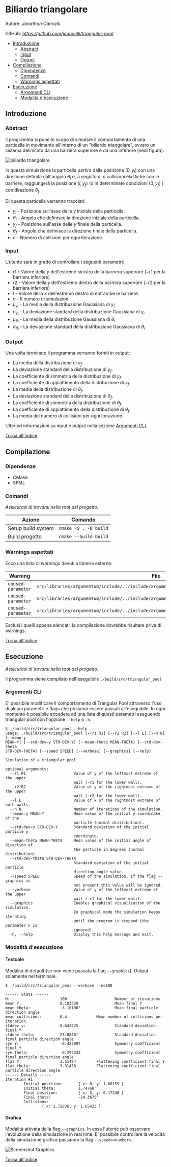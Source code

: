 # Biliardo triangolare

Autore: *Jonathan Cancelli*

GitHub: *https://github.com/jcancelli/triangular-pool*

- [Introduzione](#introduzione)
	- [Abstract](#abstract)
	- [Input](#input)
	- [Output](#output)
- [Compilazione](#compilazione)
	- [Dipendenze](#dipendenze)
	- [Comandi](#comandi)
	- [Warnings aspettati](#warnings-aspettati)
- [Esecuzione](#esecuzione)
	- [Argomenti CLI](#argomenti-cli)
	- [Modalità d'esecuzione](#modalità-desecuzione)

## Introduzione

### Abstract

Il programma si pone lo scopo di simulare il comportamento di una
particella in movimento all'interno di un "biliardo triangolare", ovvero
un sistema delimitato da una barriera superiore e da una inferiore (vedi figura).

![biliardo triangolare](resources/readme/biliardo.svg)

In questa simulazione la particella partirà dalla posizione $(0, y_i)$ con
una direzione definita dall'angolo $\theta_i$ e, a seguito di $n$ collisioni elastiche con
le barriere, raggiungerà la posizione $(l, y_f)$ (o in determinate condizioni $(0, y_f)$ )
con direzione $\theta_f$.

Di questa particella verranno tracciati:
- $y_i$ - Posizione sull'asse delle $y$ iniziale della particella.
- $\theta_i$ - Angolo che definisce la direzione iniziale della particella.
- $y_f$ - Posizione sull'asse delle $y$ finale della particella.
- $\theta_f$ - Angolo che definisce la direzione finale della particella.
- $c$ - Numero di collisioni per ogni iterazione.


### Input

L'utente sarà in grado di controllare i seguenti parametri:
- $r1$ - Valore della $y$ dell'estremo sinistro della barriera superiore ($-r1$ per la
barriera inferiore)
- $r2$ - Valore della $y$ dell'estremo destro della barriera superiore ($-r2$ per la
barriera inferiore)
- $l$ - Valore della $x$ dell'estremo destro di entrambe le barriere.
- $n$ - Il numero di simulazioni
- $\mu_{y_i}$ - La media della distribuzione Gaussiana di $y_i$
- $\sigma_{y_i}$ - La deviazione standard della distribuzione Gaussiana di $y_i$
- $\mu_{\theta_i}$ - La media della distribuzione Gaussiana di $\theta_i$
- $\sigma_{\theta_i}$ - La deviazione standard della distribuzione Gaussiana di $\theta_i$


### Output

Una volta terminato il programma verranno forniti in output:
- La media della distribuzione di $y_f$.
- La deviazione standard della distribuzione di $y_f$.
- La coefficiente di simmetria della distribuzione di $y_f$.
- La coefficiente di appiattimento della distribuzione di $y_f$.
- La media della distribuzione di $\theta_f$.
- La deviazione standard della distribuzione di $\theta_f$.
- La coefficiente di simmetria della distribuzione di $\theta_f$.
- La coefficiente di appiattimento della distribuzione di $\theta_f$.
- La media del numero di collisioni per ogni iterazione.


Ulteriori informazioni su input e output nella sezione [Argomenti CLI](#argomenti-cli).

[Torna all'indice](#biliardo-triangolare)


## Compilazione

### Dipendenze
- CMake
- SFML

### Comandi

*Assicurasi di trovarsi nella root del progetto.*

| Azione |  Comando |
|--------|----------|
| Setup build system | `cmake -S . -B build` |
| Build progetto | `cmake --build build` |


### Warnings aspettati

Ecco una lista di warnings dovuti a librerie esterne.

| Warning | File |
|---------|------|
|`unused-parameter`| `src/libraries/argumentum/include/../include/argumentum/../../src/optionpack.h:19:50` |
| `unused-parameter` | `src/libraries/argumentum/include/../include/argumentum/../../src/argumentstream_impl.h:11:93` |
| `unused-parameter` | `src/libraries/argumentum/include/../include/argumentum/../../src/parserconfig_impl.h:94:26` |

Esclusi i quelli appena elencati, la compilazione dovrebbe risultare
priva di warnings.

[Torna all'indice](#biliardo-triangolare)


## Esecuzione

*Assicurasi di trovarsi nella root del progetto.*

Il programma viene compilato nell'eseguibile `./build/src/triangular_pool`


### Argomenti CLI

E' possibile modificare il comportamento di Trangular Pool attraverso
l'uso di alcuni parametri e flags che possono essere passati all'eseguibile.
In ogni momento è possibile accedere ad una lista di questi parametri eseguendo
triangular pool con l'opzione `--help` o `-h`.

```
$ ./build/src/triangular_pool --help
usage: ./build/src/triangular_pool [--r1 R1] [--r2 R2] [--l L] [--n N] [--mean-y
MEAN-Y] [--std-dev-y STD-DEV-Y] [--mean-theta MEAN-THETA] [--std-dev-theta
STD-DEV-THETA] [--speed SPEED] [--verbose] [--graphics] [--help]

Simulation of a triangular pool

optional arguments:
  --r1 R1                     Value of y of the leftmost extreme of the upper
                              wall (-r1 for the lower wall).
  --r2 R2                     Value of y of the rightmost extreme of the upper
                              wall (-r2 for the lower wall).
  --l L                       Value of x of the rightmost extreme of both walls.
  --n N                       Number of iterations of the simulation.
  --mean-y MEAN-Y             Mean value of the initial y coordinate of the
                              particle (normal distribution).
  --std-dev-y STD-DEV-Y       Standard deviation of the initial particle y
                              coordinate.
  --mean-theta MEAN-THETA     Mean value of the initial angle of direction of
                              the particle in degrees (normal distribution).
  --std-dev-theta STD-DEV-THETA
                              Standard deviation of the initial particle
                              direction angle value.
  --speed SPEED               Speed of the simulation. If the flag --graphics is
                              not present this value will be ignored.
  --verbose                   Value of y of the leftmost extreme of the upper
                              wall (-r1 for the lower wall).
  --graphics                  Enables graphical visualization of the simulation.
                              In graphical mode the simulation keeps iterating
                              until the program is stopped (the parameter n is
                              ignored).
  -h, --help                  Display this help message and exit.
```

### Modalità d'esecuzione


#### Testuale

Modalità di default (se non viene passata la flag `--graphics`). Output solamente nel terminale.

```
$ ./build/src/triangular_pool --verbose --n=100

------ Stats ------
N:                      100                     Number of iterations
mean Y:                 0.103339                Mean final Y
mean theta:             -3.10108°               Mean final particle direction angle
mean collisions:        0.4             Mean number of collisions per iteration
stddev y:               0.643225                Standard deviation final Y
stddev theta:           23.0848°                Standard deviation final particle direction angle
sym Y:                  -0.427097               Symmetry coefficient final Y
sym theta:              -0.292333               Symmetry coefficient final particle direction angle
flat Y:                 3.51424         Flattening coefficient final Y
flat theta:             3.31438         Flattening coefficient final particle direction angle
------ Details ------
Iteration #1
        Initial position:       { x: 0, y: 1.60159 }
        Initial theta:          1.74768°
        Final position:         { x: 5, y: 0.17248 }
        Final theta:            -24.3675°
        Collisions:
                { x: 1.72836, y: 1.65433 }
```


#### Grafica

Modalità attivata dalla flag `--graphics`. In essa l'utente può osservare l'evoluzione
della simulazione in real time. E' possibile controllare la velocità della simulazione
grafica passando la flag `--speed=<number>`.

![Screenshot Graphics](resources/readme/screenshot-graphics.png)

[Torna all'indice](#biliardo-triangolare)